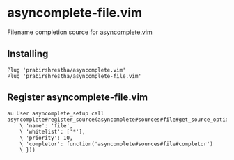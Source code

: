 # asyncomplete-file.vim

Filename completion source for [asyncomplete.vim](https://github.com/prabirshrestha/asyncomplete.vim)

## Installing

```vim
Plug 'prabirshrestha/asyncomplete.vim'
Plug 'prabirshrestha/asyncomplete-file.vim'
```

## Register asyncomplete-file.vim

```vim
au User asyncomplete_setup call asyncomplete#register_source(asyncomplete#sources#file#get_source_options({
    \ 'name': 'file',
    \ 'whitelist': ['*'],
    \ 'priority': 10,
    \ 'completor': function('asyncomplete#sources#file#completor')
    \ }))
```
